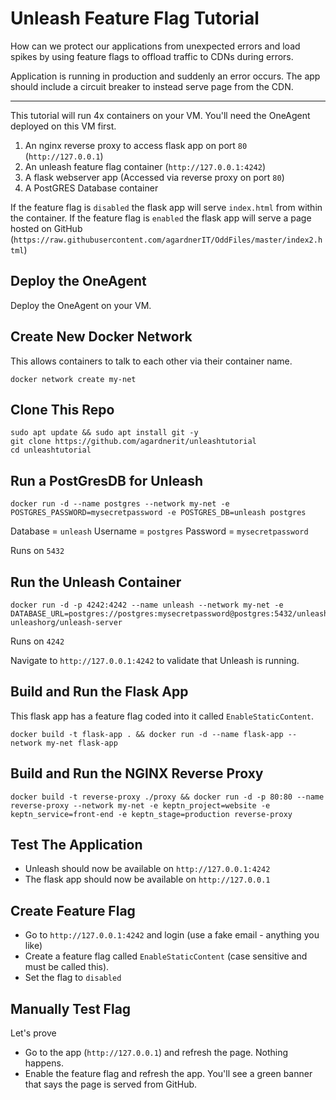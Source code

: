 # Unleash Feature Flag Tutorial

How can we protect our applications from unexpected errors and load spikes by using feature flags to offload traffic to CDNs during errors.

Application is running in production and suddenly an error occurs. The app should include a circuit breaker to instead serve page from the CDN.

----

This tutorial will run 4x containers on your VM. You'll need the OneAgent deployed on this VM first.

1. An nginx reverse proxy to access flask app on port `80` (`http://127.0.0.1`)
1. An unleash feature flag container (`http://127.0.0.1:4242`)
1. A flask webserver app (Accessed via reverse proxy on port `80`)
1. A PostGRES Database container

If the feature flag is `disabled` the flask app will serve `index.html` from within the container.
If the feature flag is `enabled` the flask app will serve a page hosted on GitHub (`https://raw.githubusercontent.com/agardnerIT/OddFiles/master/index2.html`)

## Deploy the OneAgent
Deploy the OneAgent on your VM.

## Create New Docker Network
This allows containers to talk to each other via their container name.

```
docker network create my-net
```

## Clone This Repo
```
sudo apt update && sudo apt install git -y
git clone https://github.com/agardnerit/unleashtutorial
cd unleashtutorial
```

## Run a PostGresDB for Unleash
```
docker run -d --name postgres --network my-net -e POSTGRES_PASSWORD=mysecretpassword -e POSTGRES_DB=unleash postgres
```
Database = `unleash`
Username = `postgres`
Password = `mysecretpassword`

Runs on `5432`

## Run the Unleash Container
```
docker run -d -p 4242:4242 --name unleash --network my-net -e DATABASE_URL=postgres://postgres:mysecretpassword@postgres:5432/unleash unleashorg/unleash-server
```
Runs on `4242`

Navigate to `http://127.0.0.1:4242` to validate that Unleash is running.

## Build and Run the Flask App
This flask app has a feature flag coded into it called `EnableStaticContent`.

```
docker build -t flask-app . && docker run -d --name flask-app --network my-net flask-app
```

## Build and Run the NGINX Reverse Proxy
```
docker build -t reverse-proxy ./proxy && docker run -d -p 80:80 --name reverse-proxy --network my-net -e keptn_project=website -e keptn_service=front-end -e keptn_stage=production reverse-proxy
```

## Test The Application
- Unleash should now be available on `http://127.0.0.1:4242`
- The flask app should now be available on `http://127.0.0.1`

## Create Feature Flag
- Go to `http://127.0.0.1:4242` and login (use a fake email - anything you like)
- Create a feature flag called `EnableStaticContent` (case sensitive and must be called this).
- Set the flag to `disabled`

## Manually Test Flag
Let's prove
- Go to the app (`http://127.0.0.1`) and refresh the page. Nothing happens.
- Enable the feature flag and refresh the app. You'll see a green banner that says the page is served from GitHub.
